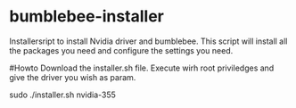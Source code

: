 # bumblebee-installer

Installersript to install Nvidia driver and bumblebee.
This script will install all the packages you need and configure the settings you need.



#Howto
Download the installer.sh file.
Execute wirh root priviledges and give the driver you wish as param.

  sudo ./installer.sh nvidia-355

